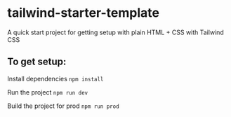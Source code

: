 # tailwind-starter-template
A quick start project for getting setup with plain HTML + CSS with Tailwind CSS

## To get setup:
Install dependencies
```npm install```

Run the project
```npm run dev```

Build the project for prod
```npm run prod```
